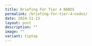 ```yaml
---
title: Briefing For Tier 4 NADOS
permalink: /briefing-for-tier-4-nados/
date: 2024-11-13
layout: post
description: ""
image: ""
variant: tiptap
---
```

